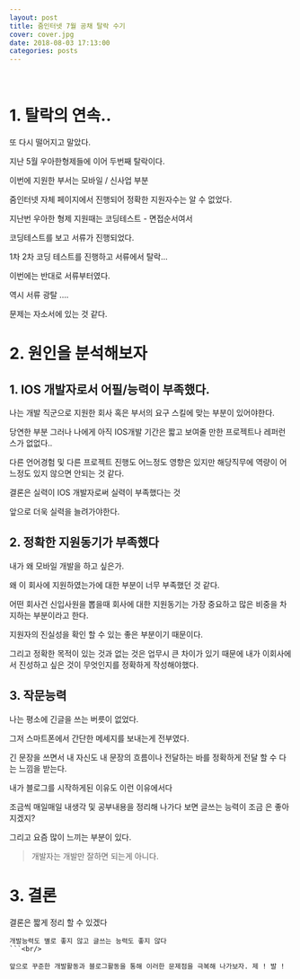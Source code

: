 ```yaml
---
layout: post
title: 줌인터넷 7월 공채 탈락 수기
cover: cover.jpg
date: 2018-08-03 17:13:00
categories: posts
---
```

<br/>

# 1. 탈락의 연속..

또 다시 떨어지고 말았다.

지난 5월 우아한형제들에 이어 두번째 탈락이다.

이번에 지원한 부서는 모바일 / 신사업 부분

줌인터넷 자체 페이지에서 진행되어 정확한 지원자수는 알 수 없었다.

지난번 우아한 형제 지원때는 코딩테스트 - 면접순서여서

코딩테스트를 보고 서류가 진행되었다.

1차 2차 코딩 테스트를 진행하고 서류에서 탈락...

이번에는 반대로 서류부터였다.

역시 서류 광탈 ....

문제는 자소서에 있는 것 같다.

# 2. 원인을 분석해보자

## 1. IOS 개발자로서 어필/능력이 부족했다. ###

나는 개발 직군으로 지원한 회사 혹은 부서의 요구 스킬에 맞는 부분이 있어야한다.

당연한 부분 그러나 나에게 아직 IOS개발 기간은 짧고 보여줄 만한 프로젝트나 레퍼런스가 없없다..

다른 언어경험 및 다른 프로젝트 진행도 어느정도 영향은 있지만 해당직무에 역량이 어느정도 있지 않으면 안되는 것 같다.

결론은 실력이 IOS 개발자로써 실력이 부족했다는 것

앞으로 더욱 실력을 늘려가야한다.


## 2. 정확한 지원동기가 부족했다 ###
내가 왜 모바일 개발을 하고 싶은가.

왜 이 회사에 지원하였는가에 대한 부분이 너무 부족했던 것 같다.

어떤 회사건 신입사원을 뽑을때 회사에 대한 지원동기는 가장 중요하고 많은 비중을 차지하는 부분이라고 한다.

지원자의 진실성을 확인 할 수 있는 좋은 부분이기 때문이다.

그리고 정확한 목적이 있는 것과 없는 것은 업무시 큰 차이가 있기 때문에 내가 이회사에서 진성하고 싶은 것이 무엇인지를 정확하게 작성해야했다.

## 3. 작문능력 ###
나는 평소에 긴글을 쓰는 버릇이 없었다.

그저 스마트폰에서 간단한 메세지를 보내는게 전부였다.

긴 문장을 쓰면서 내 자신도 내 문장의 흐름이나 전달하는 바를 정확하게 전달 할 수 다는 느낌을 받는다.

내가 블로그를 시작하게된 이유도 이런 이유에서다

조금씩 매일매일 내생각 및 공부내용을 정리해 나가다 보면 글쓰는 능력이 조금 은 좋아지겠지?

그리고 요즘 많이 느끼는 부분이 있다.

> 개발자는 개발만 잘하면 되는게 아니다.




# 3. 결론 ##
결론은 짧게 정리 할 수 있겠다

```
개발능력도 별로 좋지 않고 글쓰는 능력도 좋지 않다
```<br/>

앞으로 꾸준한 개발활동과 블로그활동을 통해 이러한 문제점을 극복해 나가보자. 제 ! 발 !
